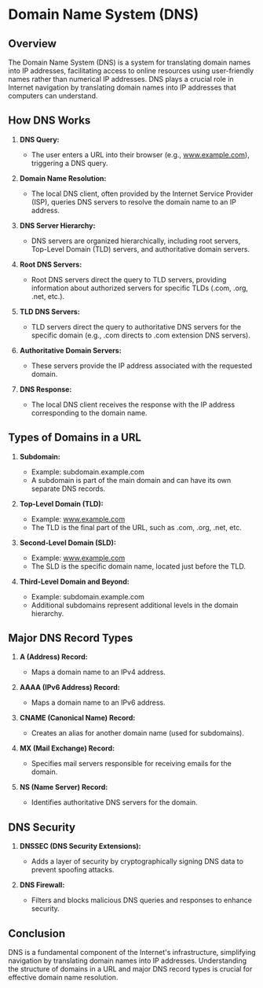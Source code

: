 # Domain Name System (DNS)

## Overview

The Domain Name System (DNS) is a system for translating domain names into IP addresses, facilitating access to online resources using user-friendly names rather than numerical IP addresses. DNS plays a crucial role in Internet navigation by translating domain names into IP addresses that computers can understand.

## How DNS Works

1. **DNS Query:**
   - The user enters a URL into their browser (e.g., www.example.com), triggering a DNS query.

2. **Domain Name Resolution:**
   - The local DNS client, often provided by the Internet Service Provider (ISP), queries DNS servers to resolve the domain name to an IP address.

3. **DNS Server Hierarchy:**
   - DNS servers are organized hierarchically, including root servers, Top-Level Domain (TLD) servers, and authoritative domain servers.

4. **Root DNS Servers:**
   - Root DNS servers direct the query to TLD servers, providing information about authorized servers for specific TLDs (.com, .org, .net, etc.).

5. **TLD DNS Servers:**
   - TLD servers direct the query to authoritative DNS servers for the specific domain (e.g., .com directs to .com extension DNS servers).

6. **Authoritative Domain Servers:**
   - These servers provide the IP address associated with the requested domain.

7. **DNS Response:**
   - The local DNS client receives the response with the IP address corresponding to the domain name.

## Types of Domains in a URL

1. **Subdomain:**
   - Example: subdomain.example.com
   - A subdomain is part of the main domain and can have its own separate DNS records.

2. **Top-Level Domain (TLD):**
   - Example: www.example.com
   - The TLD is the final part of the URL, such as .com, .org, .net, etc.

3. **Second-Level Domain (SLD):**
   - Example: www.example.com
   - The SLD is the specific domain name, located just before the TLD.

4. **Third-Level Domain and Beyond:**
   - Example: subdomain.example.com
   - Additional subdomains represent additional levels in the domain hierarchy.

## Major DNS Record Types

1. **A (Address) Record:**
   - Maps a domain name to an IPv4 address.

2. **AAAA (IPv6 Address) Record:**
   - Maps a domain name to an IPv6 address.

3. **CNAME (Canonical Name) Record:**
   - Creates an alias for another domain name (used for subdomains).

4. **MX (Mail Exchange) Record:**
   - Specifies mail servers responsible for receiving emails for the domain.

5. **NS (Name Server) Record:**
   - Identifies authoritative DNS servers for the domain.

## DNS Security

1. **DNSSEC (DNS Security Extensions):**
   - Adds a layer of security by cryptographically signing DNS data to prevent spoofing attacks.

2. **DNS Firewall:**
   - Filters and blocks malicious DNS queries and responses to enhance security.

## Conclusion

DNS is a fundamental component of the Internet's infrastructure, simplifying navigation by translating domain names into IP addresses. Understanding the structure of domains in a URL and major DNS record types is crucial for effective domain name resolution.